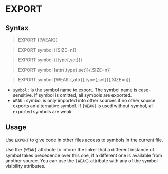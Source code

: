 # EXPORT

## Syntax

> EXPORT {[WEAK]}

> EXPORT symbol {[SIZE=n]}

> EXPORT symbol {[type{,set}]}

> EXPORT symbol [attr{,type{,set}}{,SIZE=n}]

> EXPORT symbol [WEAK {,attr}{,type{,set}}{,SIZE=n}]

* `symbol` : is the symbol name to export. The symbol name is case-sensitive. If symbol is omitted, all symbols are exported.
* `WEAK` : symbol is only imported into other sources if no other source exports an alternative symbol. If `[WEAK]` is used without symbol, all exported symbols are weak.

## Usage

Use `EXPORT` to give code in other files access to symbols in the current file.

Use the `[WEAK]` attribute to inform the linker that a different instance of symbol takes precedence over this one, if a different one is available from another source. You can use the `[WEAK]` attribute with any of the symbol visibility attributes.
